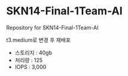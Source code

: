 # SKN14-Final-1Team-AI
Repository for SKN14-Final-1Team-AI

t3.medium로 변경 후 재배포
- 스토리지 : 40gb
- 처리량 : 125
- IOPS : 3,000
